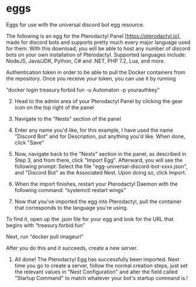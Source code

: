 # eggs
Eggs for use with the universal discord bot egg resource. 

The following is an egg for the Pterodactyl Panel [https://pterodactyl.io], made for discord bots and supports pretty much every major language used for them. With this download, you will be able to host any number of discord bots on your own installation of Pterodactyl. Supported languages include: NodeJS, Java/JDK, Python, C# and .NET, PHP 7.2, Lua, and more.

Authentication token in order to be able to pull the Docker containers from the repository. Once you receive your token, you can use it by running

“docker login treasury.forbid.fun -u Automaton -p yourauthkey”

2. Head to the admin area of your Pterodactyl Panel by clicking the gear icon on the top right of the panel


3. Navigate to the "Nests" section of the panel 


5. Enter any name you'd like, for this example, I have used the name "Discord Bot" and for Description, put anything you'd like. When done, click "Save"

6. Now, navigate back to the "Nests" section in the panel, as described in Step 3, and from there, click "Import Egg". Afterward, you will see the following prompt: Select the file "egg-universal-discord-bot-xxxx.json", and "Discord Bot" as the Associated Nest. Upon doing so, click Import.

7. When the import finishes, restart your Pterodactyl Daemon with the following command: “systemctl restart wings”

8. Now that you've imported the egg into Pterodactyl, pull the container that corresponds to the language you're using. 

To find it, open up the .json file for your egg and look for the URL that begins with
“treasury.forbid.fun”

Next, run
“docker pull imageurl”

After you do this and it succeeds, create a new server.

1. All done! The Pterodactyl Egg has successfully been imported. Next time you go to create a server, follow the normal creation steps, just set the relevant values in "Nest Configuration" and alter the field called "Startup Command" to match whatever your bot's startup command is.!
